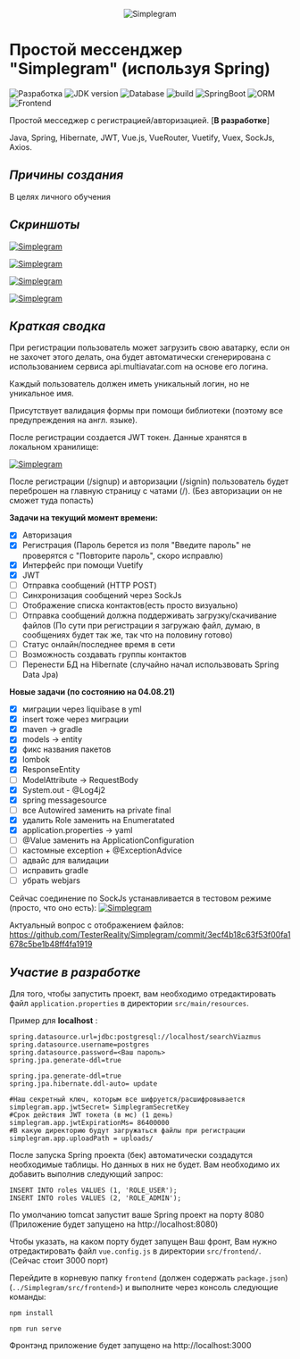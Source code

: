 <p align="center">
  <img src="https://thumb.cloud.mail.ru/weblink/thumb/xw1/aray/6orn3HUDy/Logo.jpg" alt="Simplegram"/>
</p>

# Простой мессенджер "Simplegram" (используя Spring)
![Разработка](https://img.shields.io/static/v1?label=Разработка&message=В+процессе&color=red)
![JDK version](https://img.shields.io/static/v1?label=JDK&message=1.8%2B&color=<COLOR>)
![Database](https://img.shields.io/static/v1?label=Database&message=PostgreSQL&color=<COLOR>)
![build](https://img.shields.io/static/v1?label=build&message=Maven&color=<COLOR>)
![SpringBoot](https://img.shields.io/static/v1?label=SpringBoot&message=2.5.3&color=<COLOR>)
![ORM](https://img.shields.io/static/v1?label=ORM&message=Hibernate&color=<COLOR>)
![Frontend](https://img.shields.io/static/v1?label=Frontend&message=Vue&color=<COLOR>)

Простой месседжер с регистрацией/авторизацией. [**В разработке**]

Java, Spring, Hibernate, JWT, Vue.js, VueRouter, Vuetify, Vuex, SockJs, Axios.
 
## _Причины создания_

В целях личного обучения 
 
## _Скриншоты_
[![Simplegram](https://thumb.cloud.mail.ru/weblink/thumb/xw1/aray/6orn3HUDy/Screenshot_1.jpg)]()

[![Simplegram](https://thumb.cloud.mail.ru/weblink/thumb/xw1/aray/6orn3HUDy/Screenshot_7.jpg)]()

[![Simplegram](https://thumb.cloud.mail.ru/weblink/thumb/xw1/aray/6orn3HUDy/Screenshot_2.jpg)]()

[![Simplegram](https://thumb.cloud.mail.ru/weblink/thumb/xw1/aray/6orn3HUDy/Screenshot_3.jpg)]()

## _Краткая сводка_

При регистрации пользователь может загрузить свою аватарку, если он не захочет этого делать, она будет автоматически сгенерирована с использованием сервиса api.multiavatar.com на основе его логина. 

Каждый пользователь должен иметь уникальный логин, но не уникальное имя. 

Присутствует валидация формы при помощи библиотеки (поэтому все предупреждения на англ. языке).

После регистрации создается JWT токен. Данные хранятся в локальном хранилище:

[![Simplegram](https://thumb.cloud.mail.ru/weblink/thumb/xw1/aray/6orn3HUDy/Screenshot_4.jpg)]()

После регистрации (/signup) и авторизации (/signin) пользователь будет переброшен на главную страницу с чатами (/). (Без авторизации он не сможет туда попасть)

**Задачи на текущий момент времени:**

- [X] Авторизация
- [X] Регистрация (Пароль берется из поля "Введите пароль" не проверятся с "Повторите пароль", скоро исправлю)
- [X] Интерфейс при помощи Vuetify
- [X] JWT
- [ ] Отправка сообщений (HTTP POST)
- [ ] Синхронизация сообщений через SockJs
- [ ] Отображение списка контактов(есть просто визуально)
- [ ] Отправка сообщений должна поддерживать загрузку/скачивание файлов (По сути при регистрации я загружаю файл, думаю, в сообщениях будет так же, так что на половину готово)
- [ ] Статус онлайн/последнее время в сети 
- [ ] Возможность создавать группы контактов
- [ ] Перенести БД на Hibernate (случайно начал использвовать Spring Data Jpa)

**Новые задачи (по состоянию на 04.08.21)**
- [X] миграции через liquibase в yml
- [X] insert тоже через миграции
- [X] maven -> gradle
- [X] models -> entity
- [X] фикс названия пакетов
- [X] lombok
- [X] ResponseEntity
- [ ] ModelAttribute -> RequestBody
- [X] System.out - @Log4j2
- [X] spring messagesource
- [ ] все Autowired заменить на private final
- [X] удалить Role заменить на Enumeratated
- [X] application.properties -> yaml
- [ ] @Value заменить на ApplicationConfiguration
- [ ] кастомные exception + @ExceptionAdvice
- [ ] адвайс для валидации
- [ ] исправить gradle
- [ ] убрать webjars

Сейчас соединение по SockJs устанавливается в тестовом режиме (просто, что оно есть):
[![Simplegram](https://thumb.cloud.mail.ru/weblink/thumb/xw1/aray/6orn3HUDy/Screenshot_5.jpg)]()


Актуальный вопрос с отображением файлов: https://github.com/TesterReality/Simplegram/commit/3ecf4b18c63f53f00fa1678c5be1b48ff4fa1919

## _Участие в разработке_

Для того, чтобы запустить проект, вам необходимо отредактировать файл `application.properties` в директории `src/main/resources`.

Пример для **localhost** :

```
spring.datasource.url=jdbc:postgresql://localhost/searchViazmus
spring.datasource.username=postgres
spring.datasource.password=<Ваш пароль>
spring.jpa.generate-ddl=true

spring.jpa.generate-ddl=true
spring.jpa.hibernate.ddl-auto= update

#Наш секретный ключ, которым все шифруется/расшифровывается
simplegram.app.jwtSecret= SimplegramSecretKey
#Срок действия JWT токета (в мс) (1 день)
simplegram.app.jwtExpirationMs= 86400000
#В какую директорию будут загружаться файлы при регистрации
simplegram.app.uploadPath = uploads/
```

После запуска Spring проекта (бек) автоматически создадутся необходимые таблицы. Но данных в них не будет. Вам необходимо их добавить выполнив следующий запрос:
```
INSERT INTO roles VALUES (1, 'ROLE_USER');
INSERT INTO roles VALUES (2, 'ROLE_ADMIN');
```

По умолчанию tomcat запустит ваше Spring проект на порту 8080 (Приложение будет запущено на http://localhost:8080)

Чтобы указать, на каком порту будет запущен Ваш фронт, Вам нужно отредактировать файл `vue.config.js` в директории `src/frontend/`. (Сейчас стоит 3000 порт)

Перейдите в корневую папку `frontend` (должен содержать `package.json`)(`../Simplegram/src/frontend>`) и выполните через консоль следующие команды:
```
npm install

npm run serve
```
Фронтэнд приложение будет запущено на http://localhost:3000